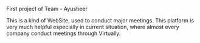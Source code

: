 First project of Team - Ayusheer

This is a kind of WebSite, used to conduct major meetings.
This platform is very much helpful especially in current situation, where almost every company conduct meetings through Virtually.